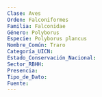 ```yaml
---
Clase: Aves
Orden: Falconiformes
Familia: Falconidae
Género: Polyborus
Especie: Polyborus plancus
Nombre_Común: Traro
Categoría_UICN: 
Estado_Conservación_Nacional: 
Sector_RBHH: 
Presencia: 
Tipo_de_Dato: 
Fuente: 
---
```


